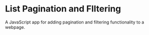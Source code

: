 # List Pagination and FIltering
 A JavaScript app for adding pagination and filtering functionality to a webpage.
